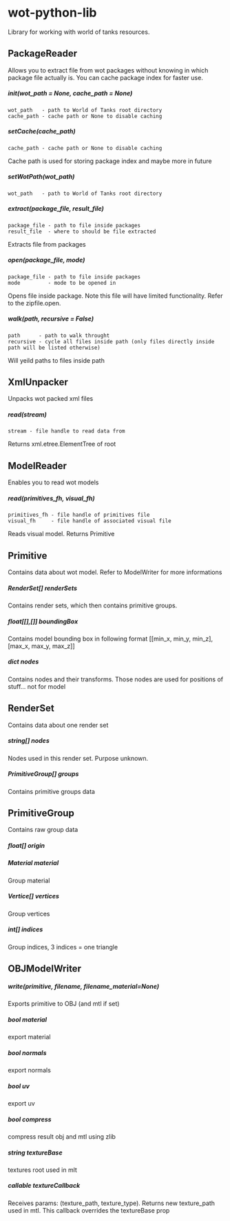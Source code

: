 # wot-python-lib
Library for working with world of tanks resources.

## PackageReader
Allows you to extract file from wot packages without knowing in which package file actually is.
You can cache package index for faster use.

##### __init__(wot_path = None, cache_path = None)
    wot_path   - path to World of Tanks root directory
    cache_path - cache path or None to disable caching

##### setCache(cache_path)
    cache_path - cache path or None to disable caching
Cache path is used for storing package index and maybe more in future

##### setWotPath(wot_path)
    wot_path   - path to World of Tanks root directory

##### extract(package_file, result_file)
    package_file - path to file inside packages
    result_file  - where to should be file extracted
Extracts file from packages

##### open(package_file, mode)
    package_file - path to file inside packages
    mode         - mode to be opened in
Opens file inside package. Note this file will have limited functionality. Refer to the zipfile.open.

##### walk(path, recursive = False)
    path      - path to walk throught
    recursive - cycle all files inside path (only files directly inside path will be listed otherwise)
Will yeild paths to files inside path

## XmlUnpacker
Unpacks wot packed xml files

##### read(stream)
    stream - file handle to read data from
Returns xml.etree.ElementTree of root

## ModelReader
Enables you to read wot models

##### read(primitives_fh, visual_fh)
    primitives_fh - file handle of primitives file
    visual_fh     - file handle of associated visual file
Reads visual model. Returns Primitive

## Primitive
Contains data about wot model. Refer to ModelWriter for more informations

##### RenderSet[] renderSets
Contains render sets, which then contains primitive groups.

##### float[[],[]] boundingBox
Contains model bounding box in following format [[min_x, min_y, min_z], [max_x, max_y, max_z]]

##### dict nodes
Contains nodes and their transforms. Those nodes are used for positions of stuff... not for model

## RenderSet
Contains data about one render set

##### string[] nodes
Nodes used in this render set. Purpose unknown.

##### PrimitiveGroup[] groups
Contains primitive groups data

## PrimitiveGroup
Contains raw group data

##### float[] origin

##### Material material
Group material

##### Vertice[] vertices
Group vertices

##### int[] indices
Group indices, 3 indices = one triangle

## OBJModelWriter

##### write(primitive, filename, filename_material=None)
Exports primitive to OBJ (and mtl if set)

##### bool material
export material

##### bool normals
export normals
##### bool uv
export uv
##### bool compress
compress result obj and mtl using zlib

##### string textureBase
textures root used in mlt

##### callable textureCallback
Receives params: (texture_path, texture_type). Returns new texture_path used in mtl. This callback overrides the textureBase prop
